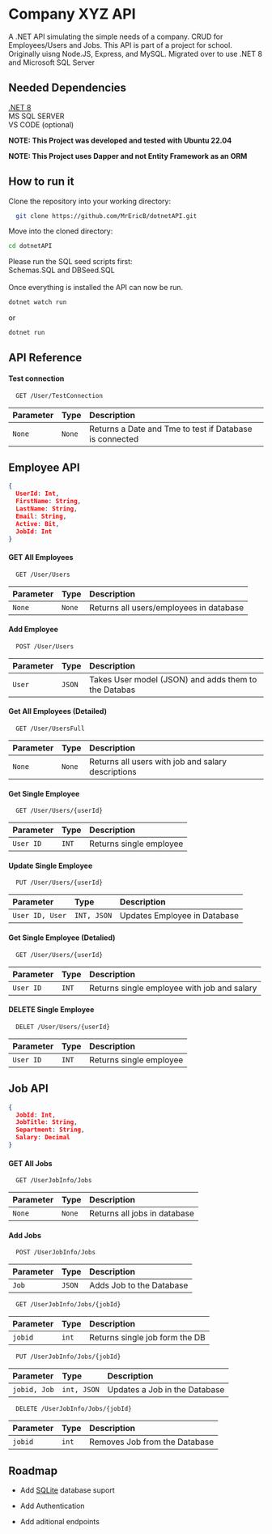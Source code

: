 # Company XYZ API

A .NET API simulating the simple needs of a company. CRUD for Employees/Users and Jobs. This API is part of a project for school. Originally uisng Node.JS, Express, and MySQL. Migrated over to use .NET 8 and Microsoft SQL Server


## Needed Dependencies

[.NET 8](https://dotnet.microsoft.com/en-us/download) <br>
MS SQL SERVER <br>
VS CODE (optional)

**NOTE: This Project was developed and tested with Ubuntu 22.04** <br>

**NOTE: This Project uses Dapper and not Entity Framework as an ORM** 

## How to run it

Clone the repository into your working directory:
```bash
  git clone https://github.com/MrEricB/dotnetAPI.git
```
Move into the cloned directory:
```bash
cd dotnetAPI
```

Please run the SQL seed scripts first: <br> Schemas.SQL and DBSeed.SQL<br><br>
Once everything is installed the API can now be run.
```bash
dotnet watch run
```
or
```bash
dotnet run
```



## API Reference

#### Test connection

```http
  GET /User/TestConnection
```

| Parameter | Type     | Description                |
| :-------- | :------- | :------------------------- |
| `None` | `None` | Returns a Date and Tme to test if Database is connected |

## Employee API

```JSON
{
  UserId: Int,
  FirstName: String,
  LastName: String,
  Email: String,
  Active: Bit,
  JobId: Int
}
```

#### GET All Employees

```http
  GET /User/Users
```

| Parameter | Type     | Description                       |
| :-------- | :------- | :-------------------------------- |
| `None`      | `None` | Returns all users/employees in database |


#### Add Employee
```http
  POST /User/Users
```

| Parameter | Type     | Description                       |
| :-------- | :------- | :-------------------------------- |
| `User`      | `JSON` | Takes User model (JSON) and adds them to the Databas |


#### Get All Employees (Detailed)
```http
  GET /User/UsersFull
```

| Parameter | Type     | Description                       |
| :-------- | :------- | :-------------------------------- |
| `None`      | `None` |  Returns all users with job and salary descriptions |

#### Get Single Employee
```http
  GET /User/Users/{userId}
```

| Parameter | Type     | Description                       |
| :-------- | :------- | :-------------------------------- |
| `User ID`      | `INT` | Returns single employee|

#### Update Single Employee
```http
  PUT /User/Users/{userId}
```

| Parameter | Type     | Description                       |
| :-------- | :------- | :-------------------------------- |
| `User ID, User`      | `INT, JSON` | Updates Employee in Database|

#### Get Single Employee (Detalied)
```http
  GET /User/Users/{userId}
```

| Parameter | Type     | Description                       |
| :-------- | :------- | :-------------------------------- |
| `User ID`      | `INT` | Returns single employee with job and salary|

#### DELETE Single Employee
```http
  DELET /User/Users/{userId}
```

| Parameter | Type     | Description                       |
| :-------- | :------- | :-------------------------------- |
| `User ID`      | `INT` | Returns single employee|


## Job API

```JSON
{
  JobId: Int,
  JobTitle: String,
  Separtment: String,
  Salary: Decimal
}
```
#### GET All Jobs

```http
  GET /UserJobInfo/Jobs
```

| Parameter | Type     | Description                       |
| :-------- | :------- | :-------------------------------- |
| `None`      | `None` | Returns all jobs in database |

#### Add Jobs

```http
  POST /UserJobInfo/Jobs
```

| Parameter | Type     | Description                       |
| :-------- | :------- | :-------------------------------- |
| `Job`      | `JSON` | Adds Job to the Database |

```http
  GET /UserJobInfo/Jobs/{jobId}
```

| Parameter | Type     | Description                       |
| :-------- | :------- | :-------------------------------- |
| `jobid`      | `int` | Returns single job form the DB |

```http
  PUT /UserJobInfo/Jobs/{jobId}
```

| Parameter | Type     | Description                       |
| :-------- | :------- | :-------------------------------- |
| `jobid, Job`      | `int, JSON` | Updates a Job in the Database |

```http
  DELETE /UserJobInfo/Jobs/{jobId}
```

| Parameter | Type     | Description                       |
| :-------- | :------- | :-------------------------------- |
| `jobid`      | `int` | Removes Job from the Database |

## Roadmap

- Add [SQLite](https://www.sqlite.org/index.html) database suport

- Add Authentication
- Add aditional endpoints

